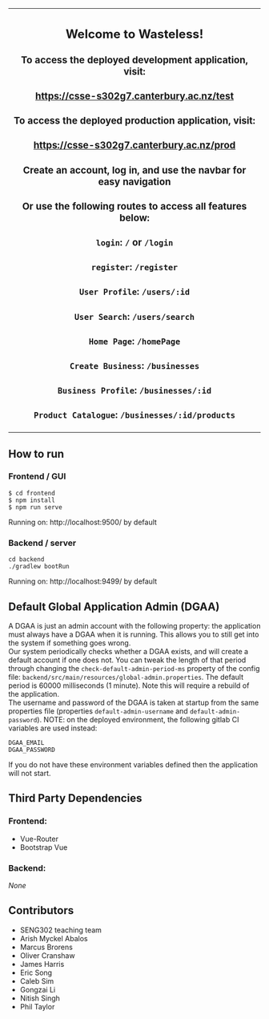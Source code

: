<table align="center"><tr><td align="center" width="999">


## Welcome to Wasteless! 
### To access the deployed development application, visit:  

### https://csse-s302g7.canterbury.ac.nz/test
### To access the deployed production application, visit: 
### https://csse-s302g7.canterbury.ac.nz/prod
### Create an account, log in, and use the navbar for easy navigation
### Or use the following routes to access all features below:
### `login`: `/` or `/login`
### `register`: `/register`
### `User Profile`: `/users/:id`
### `User Search`: `/users/search`
### `Home Page`: `/homePage`
### `Create Business`: `/businesses`
### `Business Profile`: `/businesses/:id`
### `Product Catalogue`: `/businesses/:id/products`
</td></tr></table>

## How to run

### Frontend / GUI

    $ cd frontend
    $ npm install
    $ npm run serve

Running on: http://localhost:9500/ by default

### Backend / server

    cd backend
    ./gradlew bootRun

Running on: http://localhost:9499/ by default

## Default Global Application Admin (DGAA)
A DGAA is just an admin account with the following property: the application must always have a DGAA when it is running.
This allows you to still get into the system if something goes wrong.  
Our system periodically checks whether a DGAA exists, and will create a default account if one does not.
You can tweak the length of that period through changing the `check-default-admin-period-ms` property of the config file: 
`backend/src/main/resources/global-admin.properties`.
The default period is 60000 milliseconds (1 minute). Note this will require a rebuild of the application.  
The username and password of the DGAA is taken at startup from the same properties file (properties `default-admin-username` and `default-admin-password`). NOTE: on the deployed environment,
the following gitlab CI variables are used instead:

    DGAA_EMAIL
    DGAA_PASSWORD

If you do not have these environment variables defined then the application will not start.

## Third Party Dependencies
### Frontend:
 - Vue-Router
 - Bootstrap Vue
### Backend:
*None*

## Contributors

- SENG302 teaching team
- Arish Myckel Abalos
- Marcus Brorens
- Oliver Cranshaw
- James Harris
- Eric Song
- Caleb Sim
- Gongzai Li
- Nitish Singh
- Phil Taylor